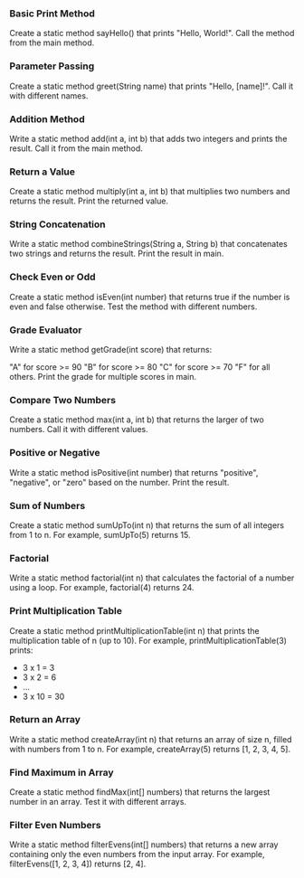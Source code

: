 ### Basic Print Method
Create a static method sayHello() that prints "Hello, World!". Call the method from the main method.


### Parameter Passing
Create a static method greet(String name) that prints "Hello, [name]!". Call it with different names.


### Addition Method
Write a static method add(int a, int b) that adds two integers and prints the result. Call it from the main method.


### Return a Value
Create a static method multiply(int a, int b) that multiplies two numbers and returns the result. Print the returned value.


### String Concatenation
Write a static method combineStrings(String a, String b) that concatenates two strings and returns the result. Print the result in main.


### Check Even or Odd
Create a static method isEven(int number) that returns true if the number is even and false otherwise. Test the method with different numbers.


### Grade Evaluator
Write a static method getGrade(int score) that returns:

"A" for score >= 90
"B" for score >= 80
"C" for score >= 70
"F" for all others.
Print the grade for multiple scores in main.

### Compare Two Numbers
Create a static method max(int a, int b) that returns the larger of two numbers. Call it with different values.


### Positive or Negative
Write a static method isPositive(int number) that returns "positive", "negative", or "zero" based on the number. Print the result.


### Sum of Numbers
Create a static method sumUpTo(int n) that returns the sum of all integers from 1 to n. For example, sumUpTo(5) returns 15.


### Factorial
Write a static method factorial(int n) that calculates the factorial of a number using a loop. For example, factorial(4) returns 24.


### Print Multiplication Table
Create a static method printMultiplicationTable(int n) that prints the multiplication table of n (up to 10). For example, printMultiplicationTable(3) prints:


- 3 x 1 = 3
- 3 x 2 = 6
- ...
- 3 x 10 = 30


### Return an Array
Write a static method createArray(int n) that returns an array of size n, filled with numbers from 1 to n. For example, createArray(5) returns [1, 2, 3, 4, 5].


### Find Maximum in Array
Create a static method findMax(int[] numbers) that returns the largest number in an array. Test it with different arrays.

### Filter Even Numbers
Write a static method filterEvens(int[] numbers) that returns a new array containing only the even numbers from the input array. For example, filterEvens([1, 2, 3, 4]) returns [2, 4].